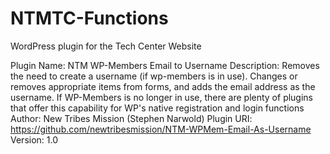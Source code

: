NTMTC-Functions
===============

WordPress plugin for the Tech Center Website

Plugin Name: NTM WP-Members Email to Username
Description: Removes the need to create a username (if wp-members is in use). Changes or removes appropriate items from forms, and adds the email address as the username. If WP-Members is no longer in use, there are plenty of plugins that offer this capability for WP's native registration and login functions
Author: New Tribes Mission (Stephen Narwold)
Plugin URI: https://github.com/newtribesmission/NTM-WPMem-Email-As-Username
Version: 1.0
